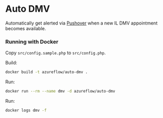 # Auto DMV

Automatically get alerted via [Pushover](https://pushover.net/) when a new IL DMV appointment becomes available.

### Running with Docker

Copy `src/config.sample.php` to `src/config.php`.

Build:

```bash
docker build -t azureflow/auto-dmv .
```

Run:

```bash
docker run --rm --name dmv -d azureflow/auto-dmv
```

Run:

```bash
docker logs dmv -f
```
